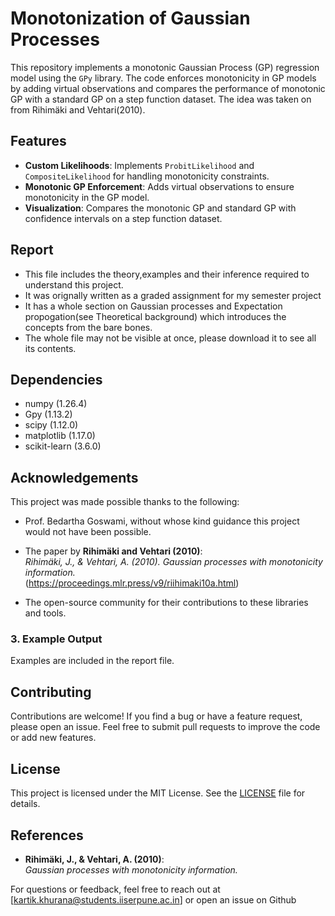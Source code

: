 # Monotonization of Gaussian Processes

This repository implements a monotonic Gaussian Process (GP) regression model using the `GPy` library. The code enforces monotonicity in GP models by adding virtual observations and compares the performance of monotonic GP with a standard GP on a step function dataset. The idea was taken on from Rihimäki and Vehtari(2010).

## Features

- **Custom Likelihoods**: Implements `ProbitLikelihood` and `CompositeLikelihood` for handling monotonicity constraints.
- **Monotonic GP Enforcement**: Adds virtual observations to ensure monotonicity in the GP model.
- **Visualization**: Compares the monotonic GP and standard GP with confidence intervals on a step function dataset.

## Report

- This file includes the theory,examples and their inference required to understand this project.
- It was orignally written as a graded assignment for my semester project
- It has a whole section on Gaussian processes and Expectation propogation(see Theoretical background) which introduces the concepts from the bare bones.
- The whole file may not be visible at once, please download it to see all its contents.

## Dependencies

- numpy (1.26.4)
- Gpy (1.13.2)
- scipy (1.12.0)
- matplotlib (1.17.0)
- scikit-learn (3.6.0)

## Acknowledgements

This project was made possible thanks to the following:

- Prof. Bedartha Goswami, without whose kind guidance this project would not have been possible.

- The paper by **Rihimäki and Vehtari (2010)**:  
  *Rihimäki, J., & Vehtari, A. (2010). Gaussian processes with monotonicity information.*  
  (https://proceedings.mlr.press/v9/riihimaki10a.html)

- The open-source community for their contributions to these libraries and tools.

### 3. **Example Output**
Examples are included in the report file.
## Contributing

Contributions are welcome! If you find a bug or have a feature request, please open an issue. Feel free to submit pull requests to improve the code or add new features.

## License

This project is licensed under the MIT License. See the [LICENSE](LICENSE) file for details.

## References

- **Rihimäki, J., & Vehtari, A. (2010)**:  
  *Gaussian processes with monotonicity information.*


For questions or feedback, feel free to reach out at [kartik.khurana@students.iiserpune.ac.in] or open an issue on Github


